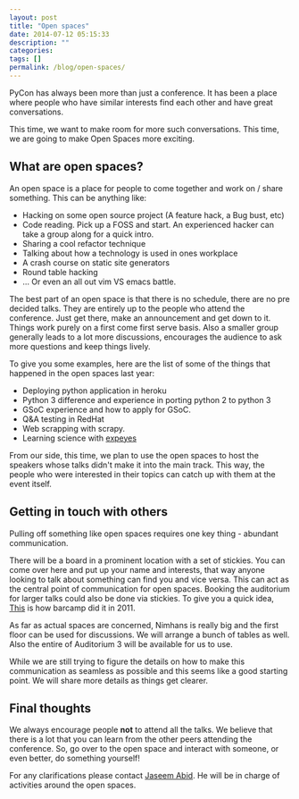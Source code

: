 ```yaml
---
layout: post
title: "Open spaces"
date: 2014-07-12 05:15:33
description: ""
categories: 
tags: []
permalink: /blog/open-spaces/
---
```

PyCon has always been more than just a conference. It has been a place where people who have similar interests find each other and have great conversations.

This time, we want to make room for more such conversations. This time, we are going to make Open Spaces more exciting.

## What are open spaces?

An open space is a place for people to come together and work on / share something. This can be anything like: 

* Hacking on some open source project (A feature hack, a Bug bust, etc) 
* Code reading. Pick up a FOSS and start. An experienced hacker can take a group along for a quick intro.
* Sharing a cool refactor technique
* Talking about how a technology is used in ones workplace
* A crash course on static site generators
* Round table hacking
* … Or even an all out vim VS emacs battle. 

The best part of an open space is that there is no schedule, there are no pre decided talks. They are entirely up to the people who attend the conference. Just get there, make an announcement and get down to it. Things work purely on a first come first serve basis. Also a smaller group generally leads to a lot more discussions, encourages the audience to ask more questions and keep things lively.

To give you some examples, here are the list of some of the things that happened in the open spaces last year: 

* Deploying python application in heroku
* Python 3 difference and experience in porting python 2 to python 3
* GSoC experience and how to apply for GSoC.
* Q&A testing in RedHat
* Web scrapping with scrapy.
* Learning science with [expeyes](http://www.expeyes.in/)

From our side, this time, we plan to use the open spaces to host the speakers whose talks didn't make it into the main track. This way, the people who were interested in their topics can catch up with them at the event itself.

## Getting in touch with others

Pulling off something like open spaces requires one key thing - abundant communication. 

There will be a board in a prominent location with a set of stickies. You can come over here and put up your name and interests, that way anyone looking to talk about something can find you and vice versa. This can act as the central point of communication for open spaces. Booking the auditorium for larger talks could also be done via stickies. To give you a quick idea, [This](http://www.globalnerdy.com/wordpress/wp-content/uploads/2011/06/barcamp-grid-1.jpg) is how barcamp did it in 2011.

As far as actual spaces are concerned, Nimhans is really big and the first floor can be used for discussions. We will arrange a bunch of tables as well. Also the entire of Auditorium 3 will be available for us to use.

While we are still trying to figure the details on how to make this communication as seamless as possible and this seems like a good starting point. We will share more details as things get clearer.

## Final thoughts

We always encourage people **not** to attend all the talks. We believe that there is a lot that you can learn from the other peers attending the conference. So, go over to the open space and interact with someone, or even better, do something yourself!

For any clarifications please contact [Jaseem Abid](mailto:jaseemabid@gmail.com). He will be in charge of activities around the open spaces.
